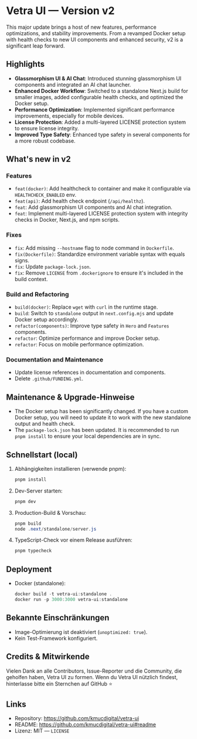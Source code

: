 # Vetra UI — Version v2

This major update brings a host of new features, performance optimizations, and stability improvements. From a revamped Docker setup with health checks to new UI components and enhanced security, v2 is a significant leap forward.

## Highlights

- **Glassmorphism UI & AI Chat**: Introduced stunning glassmorphism UI components and integrated an AI chat launcher.
- **Enhanced Docker Workflow**: Switched to a standalone Next.js build for smaller images, added configurable health checks, and optimized the Docker setup.
- **Performance Optimization**: Implemented significant performance improvements, especially for mobile devices.
- **License Protection**: Added a multi-layered LICENSE protection system to ensure license integrity.
- **Improved Type Safety**: Enhanced type safety in several components for a more robust codebase.

## What's new in v2

### Features

- `feat(docker)`: Add healthcheck to container and make it configurable via `HEALTHCHECK_ENABLED` env.
- `feat(api)`: Add health check endpoint (`/api/healthz`).
- `feat`: Add glassmorphism UI components and AI chat integration.
- `feat`: Implement multi-layered LICENSE protection system with integrity checks in Docker, Next.js, and npm scripts.

### Fixes

- `fix`: Add missing `--hostname` flag to node command in `Dockerfile`.
- `fix(Dockerfile)`: Standardize environment variable syntax with equals signs.
- `fix`: Update `package-lock.json`.
- `fix`: Remove `LICENSE` from `.dockerignore` to ensure it's included in the build context.

### Build and Refactoring

- `build(docker)`: Replace `wget` with `curl` in the runtime stage.
- `build`: Switch to `standalone` output in `next.config.mjs` and update Docker setup accordingly.
- `refactor(components)`: Improve type safety in `Hero` and `Features` components.
- `refactor`: Optimize performance and improve Docker setup.
- `refactor`: Focus on mobile performance optimization.

### Documentation and Maintenance

- Update license references in documentation and components.
- Delete `.github/FUNDING.yml`.

## Maintenance & Upgrade-Hinweise

- The Docker setup has been significantly changed. If you have a custom Docker setup, you will need to update it to work with the new standalone output and health check.
- The `package-lock.json` has been updated. It is recommended to run `pnpm install` to ensure your local dependencies are in sync.

## Schnellstart (local)

1.  Abhängigkeiten installieren (verwende pnpm):
    ```powershell
    pnpm install
    ```
2.  Dev-Server starten:
    ```powershell
    pnpm dev
    ```
3.  Production-Build & Vorschau:
    ```powershell
    pnpm build
    node .next/standalone/server.js
    ```
4.  TypeScript-Check vor einem Release ausführen:
    ```powershell
    pnpm typecheck
    ```

## Deployment

- Docker (standalone):
  ```powershell
  docker build -t vetra-ui:standalone .
  docker run -p 3000:3000 vetra-ui:standalone
  ```

## Bekannte Einschränkungen

- Image-Optimierung ist deaktiviert (`unoptimized: true`).
- Kein Test-Framework konfiguriert.

## Credits & Mitwirkende

Vielen Dank an alle Contributors, Issue-Reporter und die Community, die geholfen haben, Vetra UI zu formen. Wenn du Vetra UI nützlich findest, hinterlasse bitte ein Sternchen auf GitHub ⭐

## Links

- Repository: https://github.com/kmucdigital/vetra-ui
- README: https://github.com/kmucdigital/vetra-ui#readme
- Lizenz: MIT — `LICENSE`
